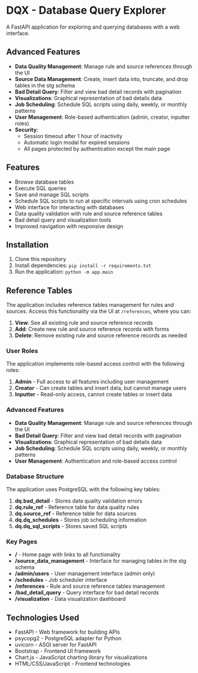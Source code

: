 # DQX - Database Query Explorer

A FastAPI application for exploring and querying databases with a web interface.

## Advanced Features

- **Data Quality Management**: Manage rule and source references through the UI
- **Source Data Management**: Create, insert data into, truncate, and drop tables in the stg schema
- **Bad Detail Query**: Filter and view bad detail records with pagination
- **Visualizations**: Graphical representation of bad details data
- **Job Scheduling**: Schedule SQL scripts using daily, weekly, or monthly patterns
- **User Management**: Role-based authentication (admin, creator, inputter roles)
- **Security**: 
  - Session timeout after 1 hour of inactivity
  - Automatic login modal for expired sessions
  - All pages protected by authentication except the main page

## Features

- Browse database tables
- Execute SQL queries
- Save and manage SQL scripts
- Schedule SQL scripts to run at specific intervals using cron schedules
- Web interface for interacting with databases
- Data quality validation with rule and source reference tables
- Bad detail query and visualization tools
- Improved navigation with responsive design

## Installation

1. Clone this repository
2. Install dependencies: `pip install -r requirements.txt`
3. Run the application: `python -m app.main`

## Reference Tables

The application includes reference tables management for rules and sources. Access this functionality via the UI at `/references`, where you can:

1. **View**: See all existing rule and source reference records
2. **Add**: Create new rule and source reference records with forms
3. **Delete**: Remove existing rule and source reference records as needed

### User Roles

The application implements role-based access control with the following roles:

1. **Admin** - Full access to all features including user management
2. **Creator** - Can create tables and insert data, but cannot manage users
3. **Inputter** - Read-only access, cannot create tables or insert data

### Advanced Features

- **Data Quality Management**: Manage rule and source references through the UI
- **Bad Detail Query**: Filter and view bad detail records with pagination
- **Visualizations**: Graphical representation of bad details data
- **Job Scheduling**: Schedule SQL scripts using daily, weekly, or monthly patterns
- **User Management**: Authentication and role-based access control

### Database Structure

The application uses PostgreSQL with the following key tables:

1. **dq.bad_detail** - Stores data quality validation errors
2. **dq.rule_ref** - Reference table for data quality rules
3. **dq.source_ref** - Reference table for data sources
4. **dq.dq_schedules** - Stores job scheduling information
5. **dq.dq_sql_scripts** - Stores saved SQL scripts

### Key Pages

- **/** - Home page with links to all functionality
- **/source_data_management** - Interface for managing tables in the stg schema
- **/admin/users** - User management interface (admin only)
- **/schedules** - Job scheduler interface
- **/references** - Rule and source reference tables management
- **/bad_detail_query** - Query interface for bad detail records
- **/visualization** - Data visualization dashboard

## Technologies Used

- FastAPI - Web framework for building APIs
- psycopg2 - PostgreSQL adapter for Python
- uvicorn - ASGI server for FastAPI
- Bootstrap - Frontend UI framework
- Chart.js - JavaScript charting library for visualizations
- HTML/CSS/JavaScript - Frontend technologies
